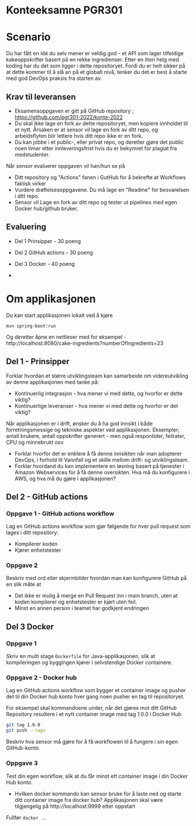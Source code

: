 # Konteeksamne PGR301

# Scenario

Du har fått en idé du selv mener er veldig god - et API som lager tilfeldige kakeoppskrifter basert på en rekke ingredienser. Etter en liten helg med koding har du det som ligger i dette repositoryet. Fordi du er helt sikker på at dette kommer til å slå an på et globalt nivå, tenker du det er best å starte med god DevOps praksis fra starten av.

## Krav til leveransen

* Eksamensoppgaven er gitt på GitHub repository ; https://github.com/pgr301-2022/konte-2022
* Du skal ikke lage en fork av dette repositoryet, men kopiere innholdet til et nytt. Årsaken er at sensor vil lage en fork av ditt repo, og arbeidsflyten blir lettere hvis ditt repo ikke er en fork.
* Du kan jobbe i et public-, eller privat repo, og deretter gjøre det public noen timer etter innleveringsfrist hvis du er bekymret for plagiat fra medstudenter.

Når sensor evaluerer oppgaven vil han/hun se på

* Ditt repository og "Actions" fanen i GutHub for å bekrefte at Workflows faktisk virker
* Vurdere drøftelsesoppgavene. Du må lage en  "Readme" for besvarelsen i ditt repo.
* Sensor vil Lage en fork av ditt repo og tester ut pipelines med egen Docker hub/github bruker.

## Evaluering

* Del 1 Prinsipper - 30 poeng
* Del 2 GitHub actions - 30 poeng
* Del 3 Docker - 40 poeng

* 
# Om applikasjonen 

Du kan start applikasjonen lokalt ved å kjøre

```shell
mvn spring-boot:run
```

Og deretter åpne en nettleser med for eksempel - http://localhost:8080/cake-ingredients?numberOfIngredients=23

## Del 1 - Prinsipper

Forklar hvordan et større utviklingsteam kan samarbeide om videreutvikling av denne applikasjonen 
med tanke på:

* Kontinuerlig integrasjon - hva mener vi med dette, og hvorfor er dette viktig?
* Kontinuerlige leveranser - hva mener vi med dette og hvorfor er det viktig?

Når applikasjonen er i drift, ønsker du å ha god innsikt i både forretningsmessige og tekniske aspekter ved 
applikasjonen. Eksempler; antall brukere, antall oppskrifter generert - men også respontider, feilrater, CPU og minnebrukt osv   

* Forklar hvorfor det er enklere å få denne innsikten når man adopterer DevOps, i forhold til Vannfall og et skille mellom drift- og utviklingsteam.
* Forklar hvordand du kan implementere en løsning basert på tjenester i Amazon Webservices for å få denne oversikten. Hva må du konfigurere i AWS, og hva må du gjøre i applikasjonen?

## Del 2 - GitHub actions 

### Oppgave 1 - GitHub actions workflow

Lag en GitHub actions workflow som gjør følgende for hver pull request som lages i ditt repository:

* Kompilerer koden
* Kjører enhetstester

### Oppgave 2

Beskriv med ord eller skjermbilder hvordan man kan konfigurere GitHub på en slik måte at 

* Det ikke er mulig å merge en Pull Request inn i main branch, uten at koden kompilerer og enhetstester er kjørt uten feil.
* Minst en annen person i teamet har godkjent endringen 

## Del 3 Docker 

### Oppgave 1 

Skriv en multi stage ```Dockerfile``` for Java-applikasjonen, slik at kompileringen og byggingen kjører i selvstendige Docker containere.

### Oppgave 2 - Docker hub

Lag en GitHub actions workflow som bygger et container image og pusher det til din Docker 
hub konto hver gang noen pusher en tag til repositoryet. 

For eksempel skal kommandoene under, når det gjøres mot ditt GitHub Repository resultere i et nytt container image med tag 1.0.0 i Docker Hub

```sh
git tag 1.0.0
git push --tags
```

Beskriv hva sensor må gjøre for å få workflowen til å fungere i sin egen GitHub-konto.

### Oppgave 3 

Test din egen workflow, slik at du får minst ett container image i din Docker Hub konto.
* Hvilken docker kommando kan sensor bruke for å laste ned og starte ditt container image fra docker hub? Applikasjonen skal være tilgjengelig på http://localhost:9999 etter oppstart 

Fullfør ```docker ..```
